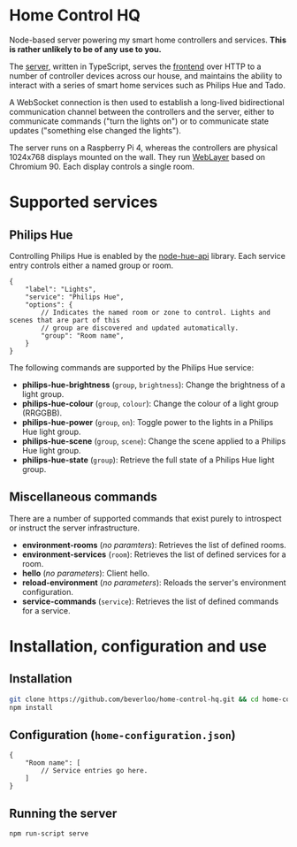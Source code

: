 # Home Control HQ
Node-based server powering my smart home controllers and services. **This is rather unlikely to be of any use to you.**

The [server](src/), written in TypeScript, serves the [frontend](public/) over HTTP to a number of
controller devices across our house, and maintains the ability to interact with a series of smart
home services such as Philips Hue and Tado.

A WebSocket connection is then used to establish a long-lived bidirectional communication channel
between the controllers and the server, either to communicate commands ("turn the lights on") or to
communicate state updates ("something else changed the lights").

The server runs on a Raspberry Pi 4, whereas the controllers are physical 1024x768 displays mounted
on the wall. They run [WebLayer](https://source.chromium.org/chromium/chromium/src/+/master:weblayer/?ss=chromium)
based on Chromium 90. Each display controls a single room.

# Supported services

## Philips Hue
Controlling Philips Hue is enabled by the [node-hue-api](https://www.npmjs.com/package/node-hue-api)
library. Each service entry controls either a named group or room.

```json5
{
    "label": "Lights",
    "service": "Philips Hue",
    "options": {
        // Indicates the named room or zone to control. Lights and scenes that are part of this
        // group are discovered and updated automatically.
        "group": "Room name",
    }
}
```

The following commands are supported by the Philips Hue service:

  * **philips-hue-brightness** (`group`, `brightness`): Change the brightness of a light group.
  * **philips-hue-colour** (`group`, `colour`): Change the colour of a light group (RRGGBB).
  * **philips-hue-power** (`group`, `on`): Toggle power to the lights in a Philips Hue light group.
  * **philips-hue-scene** (`group`, `scene`): Change the scene applied to a Philips Hue light group.
  * **philips-hue-state** (`group`): Retrieve the full state of a Philips Hue light group.

## Miscellaneous commands
There are a number of supported commands that exist purely to introspect or instruct the server
infrastructure.

  * **environment-rooms** (_no paramters_): Retrieves the list of defined rooms.
  * **environment-services** (`room`): Retrieves the list of defined services for a room.
  * **hello** (_no parameters_): Client hello.
  * **reload-environment** (_no parameters_): Reloads the server's environment configuration.
  * **service-commands** (`service`): Retrieves the list of defined commands for a service.

# Installation, configuration and use

## Installation
```bash
git clone https://github.com/beverloo/home-control-hq.git && cd home-control-hq
npm install
```

## Configuration (`home-configuration.json`)
```json5
{
    "Room name": [
        // Service entries go here.
    ]
}
```

## Running the server
```bash
npm run-script serve
```
